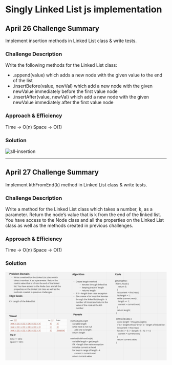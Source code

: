# Singly Linked List js implementation

## April 26 Challenge Summary
<!-- Short summary or background information -->
Implement insertion methods in Linked List class & write tests.

### Challenge Description
<!-- Description of the challenge -->
Write the following methods for the Linked List class:

- .append(value) which adds a new node with the given value to the end of the list
- .insertBefore(value, newVal) which add a new node with the given newValue immediately before the first value node
- .insertAfter(value, newVal) which add a new node with the given newValue immediately after the first value node

### Approach & Efficiency
<!-- What approach did you take? Why? What is the Big O space/time for this approach? -->
Time -> O(n)
Space -> O(1)

### Solution
<!-- Embedded whiteboard image -->
![sll-insertion](images/sll-insertion.png)

---

## April 27 Challenge Summary
<!-- Short summary or background information -->
Implement kthFromEnd(k) method in Linked List class & write tests.

### Challenge Description
<!-- Description of the challenge -->
Write a method for the Linked List class which takes a number, k, as a parameter. Return the node’s value that is k from the end of the linked list. You have access to the Node class and all the properties on the Linked List class as well as the methods created in previous challenges.


### Approach & Efficiency
<!-- What approach did you take? Why? What is the Big O space/time for this approach? -->
Time -> O(n)
Space -> O(1)

### Solution
<!-- Embedded whiteboard image -->
![sll-insertion](images/kthFromTheEnd.png)
